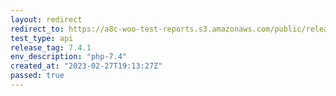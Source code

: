 ```yaml
---
layout: redirect
redirect_to: https://a8c-woo-test-reports.s3.amazonaws.com/public/release/7.4.1/php-7.4/api/index.html
test_type: api
release_tag: 7.4.1
env_description: "php-7.4"
created_at: "2023-02-27T19:13:27Z"
passed: true
---
```

